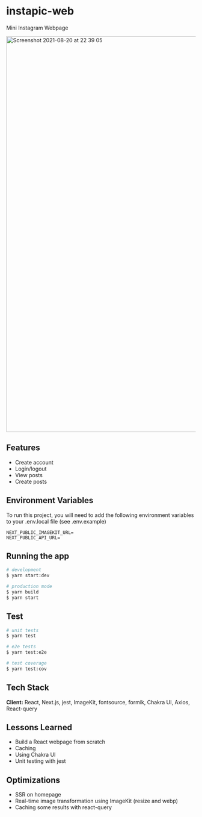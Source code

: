 # instapic-web

Mini Instagram Webpage

<img width="1051" alt="Screenshot 2021-08-20 at 22 39 05" src="https://user-images.githubusercontent.com/20975443/130251411-4cdba1f0-1d8b-4587-9e8c-e13d38951cf3.png">

## Features

- Create account
- Login/logout
- View posts
- Create posts

## Environment Variables

To run this project, you will need to add the following environment variables to your .env.local file (see .env.example)

```
NEXT_PUBLIC_IMAGEKIT_URL=
NEXT_PUBLIC_API_URL=
```

## Running the app

```bash
# development
$ yarn start:dev

# production mode
$ yarn build
$ yarn start
```

## Test

```bash
# unit tests
$ yarn test

# e2e tests
$ yarn test:e2e

# test coverage
$ yarn test:cov
```

## Tech Stack

**Client:** React, Next.js, jest, ImageKit, fontsource, formik, Chakra UI, Axios, React-query

## Lessons Learned

- Build a React webpage from scratch
- Caching
- Using Chakra UI
- Unit testing with jest

## Optimizations

- SSR on homepage
- Real-time image transformation using ImageKit (resize and webp)
- Caching some results with react-query
